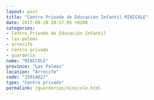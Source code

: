 ```yaml
---
layout: post
title: "Centro Privado de Educación Infantil MINICOLE"
date: 2017-09-20 20:57:05 +0200
categories:
- Centro Privado de Educación Infantil
- las-palmas
- arrecife
- Centro privado
- guarderia
name: "MINICOLE"
province: "Las Palmas"
location: "Arrecife"
code: "35014627"
type: "Centro privado"
permalink: /guarderias/minicole.html
---
```

